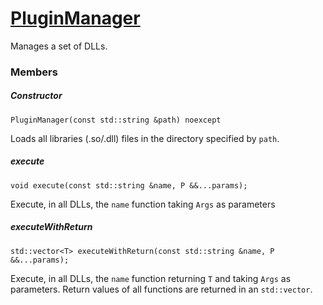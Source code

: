 # [PluginManager](PluginManager.hpp)

Manages a set of DLLs.

### Members

##### Constructor
```
PluginManager(const std::string &path) noexcept
```
Loads all libraries (.so/.dll) files in the directory specified by `path`.

##### execute
```
void execute(const std::string &name, P &&...params);
```
Execute, in all DLLs, the `name` function taking `Args` as parameters

##### executeWithReturn
```
std::vector<T> executeWithReturn(const std::string &name, P &&...params);
```
Execute, in all DLLs, the `name` function returning `T` and taking `Args` as parameters.
Return values of all functions are returned in an `std::vector`.
